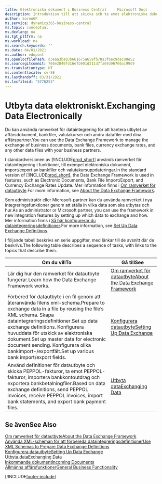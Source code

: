 ```yaml
---
title: Elektroniska dokument i Business Central   | Microsoft Docs
description: Introduktion till att skicka och ta emot elektroniska dokument i Business Central.
author: SorenGP
ms.service: dynamics365-business-central
ms.topic: conceptual
ms.devlang: na
ms.tgt_pltfrm: na
ms.workload: na
ms.search.keywords: ''
ms.date: 04/01/2021
ms.author: edupont
ms.openlocfilehash: d3eaa3ba03b661675a659fb78a3f6ec9dec08e52
ms.sourcegitcommit: 766e2840fd16efb901d211d7fa64d96766ac99d9
ms.translationtype: HT
ms.contentlocale: sv-SE
ms.lasthandoff: 03/31/2021
ms.locfileid: "5776253"
---
```

# <a name="exchanging-data-electronically"></a><span data-ttu-id="4b922-103">Utbyta data elektroniskt.</span><span class="sxs-lookup"><span data-stu-id="4b922-103">Exchanging Data Electronically</span></span>
<span data-ttu-id="4b922-104">Du kan använda ramverket för dataintegrering för att hantera utbytet av affärsdokument, bankfiler, valutakurser och andra datafiler med dina affärspartner.</span><span class="sxs-lookup"><span data-stu-id="4b922-104">You can use the Data Exchange Framework to manage the exchange of business documents, bank files, currency exchange rates, and any other data files with your business partners.</span></span>

<span data-ttu-id="4b922-105">I standardversionen av [!INCLUDE[prod_short](includes/prod_short.md)] används ramverket för dataintegrering i funktioner, till exempel elektroniska dokument, import/export av bankfiler och valutakursuppdateringar.</span><span class="sxs-lookup"><span data-stu-id="4b922-105">In the standard version of [!INCLUDE[prod_short](includes/prod_short.md)], the Data Exchange Framework is used in features, such as Electronic Documents, Bank File Import/Export, and Currency Exchange Rates Update.</span></span> <span data-ttu-id="4b922-106">Mer information finns i [Om ramverket för datautbyte](across-about-the-data-exchange-framework.md).</span><span class="sxs-lookup"><span data-stu-id="4b922-106">For more information, see [About the Data Exchange Framework](across-about-the-data-exchange-framework.md).</span></span>

<span data-ttu-id="4b922-107">Som administratör eller Microsoft-partner kan du använda ramverket i nya integreringsfunktioner genom att ställa in vilka data som ska utbytas och hur.</span><span class="sxs-lookup"><span data-stu-id="4b922-107">As an administrator or Microsoft partner, you can use the framework in new integration features by setting up which data to exchange and how.</span></span> <span data-ttu-id="4b922-108">Mer information finns i [Så här konfigurerar du dataintegreringsdefinitioner](across-how-to-set-up-data-exchange-definitions.md).</span><span class="sxs-lookup"><span data-stu-id="4b922-108">For more information, see [Set Up Data Exchange Definitions](across-how-to-set-up-data-exchange-definitions.md).</span></span>

<span data-ttu-id="4b922-109">I följande tabell beskrivs en serie uppgifter, med länkar till de avsnitt där de beskrivs.</span><span class="sxs-lookup"><span data-stu-id="4b922-109">The following table describes a sequence of tasks, with links to the topics that describe them.</span></span>  

|<span data-ttu-id="4b922-110">Om du vill</span><span class="sxs-lookup"><span data-stu-id="4b922-110">To</span></span>|<span data-ttu-id="4b922-111">Gå till</span><span class="sxs-lookup"><span data-stu-id="4b922-111">See</span></span>|  
|--------|---------|  
|<span data-ttu-id="4b922-112">Lär dig hur den ramverket för datautbyte fungerar.</span><span class="sxs-lookup"><span data-stu-id="4b922-112">Learn how the Data Exchange Framework works.</span></span>|[<span data-ttu-id="4b922-113">Om ramverket för datautbyte</span><span class="sxs-lookup"><span data-stu-id="4b922-113">About the Data Exchange Framework</span></span>](across-about-the-data-exchange-framework.md)|  
|<span data-ttu-id="4b922-114">Förbered för datautbyte i en fil genom att återanvända filens xml-schema.</span><span class="sxs-lookup"><span data-stu-id="4b922-114">Prepare to exchange data in a file by reusing the file’s XML schema.</span></span> <span data-ttu-id="4b922-115">Skapa dataintegreringsdefinitioner.</span><span class="sxs-lookup"><span data-stu-id="4b922-115">Set up data exchange definitions.</span></span> <span data-ttu-id="4b922-116">Konfigurera huvuddata för utskick av elektroniska dokument.</span><span class="sxs-lookup"><span data-stu-id="4b922-116">Set up master data for electronic document sending.</span></span> <span data-ttu-id="4b922-117">Konfigurera olika bankimport-/exportfält.</span><span class="sxs-lookup"><span data-stu-id="4b922-117">Set up various bank import/export fields.</span></span>|[<span data-ttu-id="4b922-118">Konfigurera datautbyte</span><span class="sxs-lookup"><span data-stu-id="4b922-118">Setting Up Data Exchange</span></span>](across-set-up-data-exchange.md)|  
|<span data-ttu-id="4b922-119">Använd definitioner för datautbyte och skicka PEPPOL-fakturor, ta emot PEPPOL-fakturor, importera bankkontoutdrag och exportera bankbetalningfiler.</span><span class="sxs-lookup"><span data-stu-id="4b922-119">Based on data exchange definitions, send PEPPOL invoices, receive PEPPOL invoices, import bank statements, and export bank payment files.</span></span>|[<span data-ttu-id="4b922-120">Utbyta data</span><span class="sxs-lookup"><span data-stu-id="4b922-120">Exchanging Data</span></span>](across-exchange-data.md)|  

## <a name="see-also"></a><span data-ttu-id="4b922-121">Se även</span><span class="sxs-lookup"><span data-stu-id="4b922-121">See Also</span></span>  
[<span data-ttu-id="4b922-122">Om ramverket för datautbyte</span><span class="sxs-lookup"><span data-stu-id="4b922-122">About the Data Exchange Framework</span></span>](across-about-the-data-exchange-framework.md)  
[<span data-ttu-id="4b922-123">Använda XML-scheman för att förbereda dataintegreringsdefinitioner</span><span class="sxs-lookup"><span data-stu-id="4b922-123">Use XML Schemas to Prepare Data Exchange Definitions</span></span>](across-how-to-use-xml-schemas-to-prepare-data-exchange-definitions.md)  
[<span data-ttu-id="4b922-124">Konfigurera datautbyte</span><span class="sxs-lookup"><span data-stu-id="4b922-124">Setting Up Data Exchange</span></span>](across-set-up-data-exchange.md)  
[<span data-ttu-id="4b922-125">Utbyta data</span><span class="sxs-lookup"><span data-stu-id="4b922-125">Exchanging Data</span></span>](across-exchange-data.md)  
[<span data-ttu-id="4b922-126">Inkommande dokument</span><span class="sxs-lookup"><span data-stu-id="4b922-126">Incoming Documents</span></span>](across-income-documents.md)  
[<span data-ttu-id="4b922-127">Allmänna affärsfunktioner</span><span class="sxs-lookup"><span data-stu-id="4b922-127">General Business Functionality</span></span>](ui-across-business-areas.md)


[!INCLUDE[footer-include](includes/footer-banner.md)]